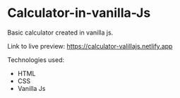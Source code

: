 # Calculator-in-vanilla-Js
Basic calculator created in vanilla js.

Link to live preview: https://calculator-valillajs.netlify.app

Technologies used: 
* HTML
* CSS
* Vanilla Js
